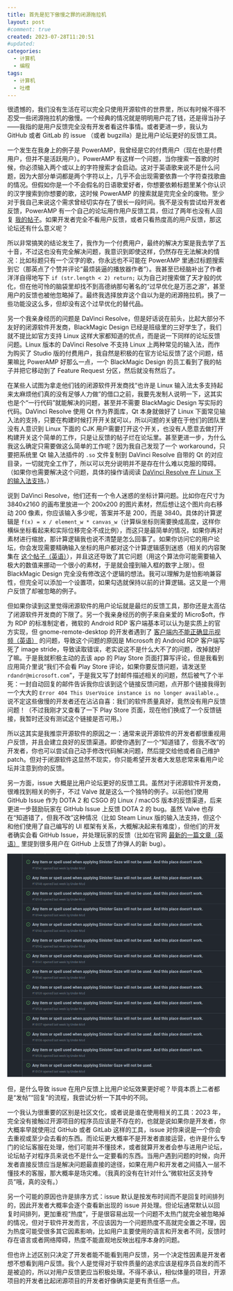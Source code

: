 ```yaml
---
title: 首先是犯下傲慢之罪的闭源拖拉机
layout: post
#comment: true
created: 2023-07-28T11:20:51
#updated: 
categories:
  - 计算机
  - 编程
tags:
  - 计算机
  - 吐槽
---
```

很遗憾的，我们没有生活在可以完全只使用开源软件的世界里，所以有时候不得不忍受一些闭源拖拉机的傲慢。一个经典的情况就是明明用户花了钱，还是得当孙子——我指的是用户反馈完全没有开发者看这件事情。或者更进一步，我认为 GitHub 或者 GitLab 的 issue （或者 bugzilla）是比用户论坛更好的反馈工具。

<!--more-->

一个发生在我身上的例子是 PowerAMP，我曾经是它的付费用户（现在也是付费用户，但并不是活跃用户）。PowerAMP 有这样一个问题，当你搜索一首歌的时候，你必须输入两个或以上的字符搜索才会启动。这对于英语歌来说不是什么问题，因为大部分单词都是两个字符以上，几乎不会出现需要依靠一个字符查找歌曲的情况。但假如你是一个不会假名的日语歌爱好者，你想要依赖标题里某个你认识的汉字搜索到你想要的歌，这时候 PowerAMP 的搜索就是完完全全的废物。至少对于我自己来说这个需求曾经切实存在了很长一段时间。我不是没有尝试给开发者反馈，PowerAMP 有一个自己的论坛用作用户反馈工具，但过了两年也没有人回复 [我的帖子](https://forum.powerampapp.com/topic/20907-start-searching-after-just-typing-1-character-instead-of-2/)。如果开发者完全不看用户反馈，或者只看热度高的用户反馈，那这论坛还有什么意义呢？

所以非常搞笑的结论发生了，我作为一个付费用户，最终的解决方案是我去学了五十音，不过这也没有完全解决问题，我意识到即使这样，仍然存在无法解决的情况：比如标题只有一个汉字的歌，你永远也不可能在 PowerAMP 里通过标题搜索到它（那英点了个赞并评论“最烦装逼的播放器作者”）。我甚至已经脑补出了作者洋洋自得地写下 `if (str.length < 2) return;` 以为自己对搜索做了天才般的优化，但在他可怜的脑袋里却找不到高德纳那句著名的“过早优化是万恶之源”，甚至用户的反馈也被他忽略掉了。最终我选择放弃这个自以为是的闭源拖拉机，换了一些功能没这么多，但却没有这个过早优化的替代品。

另一个我亲身经历的问题是 DaVinci Resolve，但是好话说在前头，比起大部分不友好的闭源软件开发商，BlackMagic
 Design 已经是班级里的三好学生了，我们就不提比如官方支持 Linux 这样大家都知道的优点，而是说一下同样的论坛反馈问题。Linux 版本的 DaVinci Resolve 不支持 Linux 上两种常见的输入法，而作为购买了 Studio 版的付费用户，我自然是积极的在官方论坛反馈了这个问题，结果嘛比 PowerAMP 好那么一点，一个 BlackMagic Design 的员工看到了我的帖子并把它移动到了 Feature Request 分区，然后就没有然后了。

在某些人试图为拿走他们钱的闭源软件开发商找“也许是 Linux 输入法太多支持起来太麻烦他们真的没有足够人力做”的借口之前，我要先发制人说明一下，这其实也是个“一行代码”就能解决的问题，甚至并不需要 BlackMagic Design 写实际的代码。DaVinci Resolve 使用 Qt 作为界面库，Qt 本身就做好了 Linux 下面常见输入法的支持，只要在构建时候打开开关就可以，所以问题的关键在于他们的团队里没有人意识到 Linux 下面的 CJK 用户需要打开这个开关，也没有人愿意去做打开构建开关这个简单的工作，只是让反馈的帖子烂在论坛里。甚至更进一步，为什么我这么确定只需要做这么简单的工作呢？因为我自己发现了一个 workaround，只要把系统里 Qt 输入法插件的 `.so` 文件复制到 DaVinci Resolve 自带的 Qt 的对应目录，一切就完全工作了，所以可以充分说明并不是存在什么难以克服的障碍。（如果你也需要解决这个问题，具体的操作请阅读 [DaVinci Resolve 在 Linux 下的输入法支持](../Input-Method-Support-for-DaVinci-Resolve-on-Linux/)。）

说到 DaVinci Resolve，他们还有一个令人迷惑的坐标计算问题。比如你在尺寸为 3840x2160 的画布里放进一个 200x200 的图片素材，然后想让这个图片向右移动 200 像素，你应该输入多少呢，答案并不是 200，而是 3840。具体的计算逻辑是 `f(x) = x / element_w * canvas_w`（计算纵坐标则需要换成高度，这样你横纵坐标看起来和实际位移完全不成比例），而这只是最简单的情况，如果你再对素材进行缩放，那计算逻辑我也说不清楚是怎么回事了。如果你访问它的用户论坛，你会发现需要精确输入坐标的用户都对这个计算逻辑感到迷惑（相关的内容聚集在 [这个帖子（英语）](https://forum.blackmagicdesign.com/viewtopic.php?f=21&t=166202&sid=be6eee42737d87cb59463a6f3f3069c0)），并且这还导致了其它问题（用这个算法你可能需要输入极大的数值来挪动一个很小的素材，于是就会撞到输入框的数字上限）。但 BlackMagic Design 完全没有修改这个逻辑的想法。我可以理解为是怕影响兼容性，但完全可以添加一个设置项，如果勾选就保持以前的计算逻辑。这又是一个用户反馈了却被忽略的例子。

但如果你读到这里觉得闭源软件的用户论坛就是最烂的反馈工具，那你还是太高估了闭源软件开发商的下限了。另一个我亲身经历的例子来自亲爱的 Micro$oft，作为 RDP 的标准制定者，微软的 Android RDP 客户端基本可以认为是实质上的官方实现，但 gnome-remote-desktop 的开发者遇到了 [客户端内不能正确显示视频（英语）](https://gitlab.gnome.org/GNOME/gnome-remote-desktop/-/issues/99) 的问题，导致这个问题的原因是 Microsoft 的 Android RDP 客户端写死了 image stride，导致读取错误，老实说这不是什么大不了的问题，改掉就好了嘛。于是我就积极主动的去该 app 的 Play Store 页面打算写评论，但是我看到应用简介里说“我们不会看 Play Store 评论，如果你要反馈问题，请发送至 `rdandr@microsoft.com`”，于是我又写了封邮件描述相关的问题，然后被气了个半死：一封自动回复的邮件告诉我你应该到这个链接反馈问题，点开那个链接我得到一个大大的 `Error 404 This UserVoice instance is no longer available.`。说不定这些傲慢的开发者还在沾沾自喜：我们的软件质量真好，竟然没有用户反馈问题！（不过我刚才又查看了一下 Play Store 页面，现在他们换成了一个反馈链接，我暂时还没有测试这个链接是否可用。）

所以这其实是我推崇开源软件的原因之一：通常来说开源软件的开发者都很重视用户反馈，并且会建立良好的反馈渠道。即使你遇到了一个“知道错了，但我不改”的开发者，你也可以尝试自己动手修改代码解决问题，然后提交给他或者自己维护 patch。但对于闭源软件这显然不现实，你只能希望开发者大发慈悲常来看用户论坛并注意到你的反馈。

另一方面，issue 大概是比用户论坛更好的反馈工具。虽然对于闭源软件开发商，很难找到相关的例子，不过 Valve 就是这么一个独特的例子。以前他们使用 GitHub Issue 作为 DOTA 2 和 CSGO 的 Linux / macOS 版本的反馈渠道，后来更进一步鼓励玩家在 GitHub Issue 上反馈 DOTA 2 的 bug。虽然 Valve 也存在“知道错了，但我不改”这种情况（比如 Steam Linux 版的输入法支持，但这个和他们使用了自己编写的 UI 框架有关系，大概解决起来有难度），但他们的开发者确实会看 GitHub Issue，并处理玩家的反馈（比如在官网 [最新的一篇文章（英语）](https://www.dota2.com/newsentry/3640648066072340345) 里提到很多用户在 GitHub 上反馈了炸弹人的新 bug）。

<div class="center">
  <img alt="1.png" title="一位 DOTA 2 玩家正在学习使用 GitHub Issue……呃，这可能是个错误示范……" src="./1.png">
</div>

但，是什么导致 issue 在用户反馈上比用户论坛效果更好呢？毕竟本质上二者都是“发帖”“回复”的流程，我尝试分析一下其中的不同。

一个我认为很重要的区别是社区文化，或者说是谁在使用相关的工具：2023 年，完全没有接触过开源项目的程序员应该是不存在的，也就是说如果你是开发者，你大概率早就使用过 GitHub 或者 GitLab 这样的工具，issue 对你来说是一个你会去重视或至少会去看的东西。而论坛更大概率不是开发者直接运营，也许是什么专门的论坛客服在处理，他们可能并不懂技术，或者就算开发者会参与进用户论坛，论坛帖子对程序员来说也不是什么一定要看的东西。当用户遇到问题的时候，向开发者直接反馈应当是解决问题最直接的途径，如果在用户和开发者之间插入一层不懂技术的客服，那大概率是场灾难。（我真的没有在针对什么“微软社区支持专员”哦，真的没有。）

另一个可能的原因也许是排序方式：issue 默认是按发布时间而不是回复时间排列的，因此开发者大概率会逐个查看新出现的 issue 并处理。但论坛通常默认以回复时间排列，更加重视“热度”，于是很容易出现一个问题不太热门就完全被忽略掉的情况，但对于软件开发而言，不应该因为一个问题热度不高就完全置之不理，因为热度可能受很多其它因素影响，比如用户主要使用的语言和开发者不同，反馈时存在语言或者网络障碍，热度不能直观地反映出程序本身的问题。

但也许上述区别只决定了开发者能不能看到用户反馈，另一个决定性因素是开发者想不想看到用户反馈。我个人是觉得对于软件质量的追求应该是程序员自发的而不是被迫的，所以对用户反馈更应当积极处理。不得不承认，相似体量的项目，开源项目的开发者比起闭源项目的开发者好像确实是更有责任感一点。
